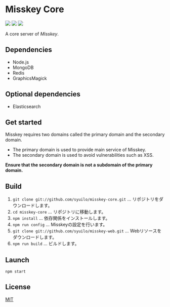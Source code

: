 Misskey Core
============

[![][travis-badge]][travis-link]
[![][dependencies-badge]][dependencies-link]
[![][mit-badge]][mit]

A core server of *Misskey*.

Dependencies
------------
* Node.js
* MongoDB
* Redis
* GraphicsMagick

Optional dependencies
---------------------
* Elasticsearch

Get started
-----------
Misskey requires two domains called the primary domain and the secondary domain.

* The primary domain is used to provide main service of Misskey.
* The secondary domain is used to avoid vulnerabilities such as XSS.

**Ensure that the secondary domain is not a subdomain of the primary domain.**

Build
-----
1. `git clone git://github.com/syuilo/misskey-core.git` ... リポジトリをダウンロードします。
2. `cd misskey-core` ... リポジトリに移動します。
3. `npm install` ... 依存関係をインストールします。
4. `npm run config` ... Misskeyの設定を行います。
5. `git clone git://github.com/syuilo/misskey-web.git` ... Webリソースをダウンロードします。
6. `npm run build` ... ビルドします。

Launch
------
`npm start`

License
-------
[MIT](LICENSE)

[mit]:                http://opensource.org/licenses/MIT
[mit-badge]:          https://img.shields.io/badge/license-MIT-444444.svg?style=flat-square
[travis-link]:        https://travis-ci.org/syuilo/misskey-core
[travis-badge]:       http://img.shields.io/travis/syuilo/misskey-core.svg?style=flat-square
[dependencies-link]:  https://gemnasium.com/syuilo/misskey-core
[dependencies-badge]: https://img.shields.io/gemnasium/syuilo/misskey-core.svg?style=flat-square
